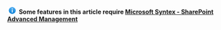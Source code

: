 ![Information icon](../media/info.png) **Some features in this article require [Microsoft Syntex - SharePoint Advanced Management](/sharepoint/advanced-management)**


